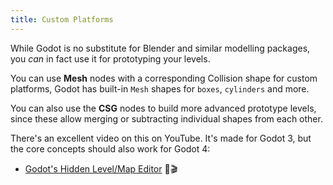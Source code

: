 ```yaml
---
title: Custom Platforms
---
```


While Godot is no substitute for Blender and similar modelling packages, you _can_ in fact use it for prototyping your levels.

You can use **Mesh** nodes with a corresponding Collision shape for custom platforms, Godot has built-in `Mesh` shapes for `boxes`, `cylinders` and more.

You can also use the **CSG** nodes to build more advanced prototype levels, since these allow merging or subtracting individual shapes from each other.

There's an excellent video on this on YouTube. It's made for Godot 3, but the core concepts should also work for Godot 4:

* [Godot's Hidden Level/Map Editor](https://www.youtube.com/watch?v=BUjCtwLO0S8) 🔗🎬 
